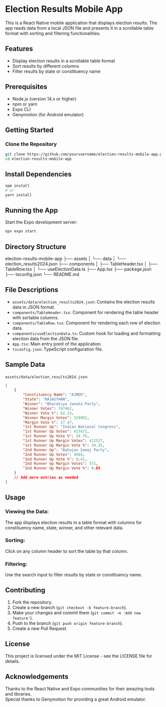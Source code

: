 # Election Results Mobile App

This is a React Native mobile application that displays election results. The app reads data from a local JSON file and presents it in a scrollable table format with sorting and filtering functionalities.

## Features

- Display election results in a scrollable table format
- Sort results by different columns
- Filter results by state or constituency name

## Prerequisites

- Node.js (version 14.x or higher)
- npm or yarn
- Expo CLI
- Genymotion (for Android emulator)

## Getting Started

### Clone the Repository

```bash
git clone https://github.com/yourusername/election-results-mobile-app.git
cd election-results-mobile-app
```

## Install Dependencies

```bash
npm install
# or
yarn install
```

## Running the App

Start the Expo development server:

```bash
npx expo start
```

## Directory Structure

election-results-mobile-app
├── assets
│   └── data
│       └── election_results2024.json
├── components
│   ├── TableHeader.tsx
│   ├── TableRow.tsx
│   └── useElectionData.ts
├── App.tsx
├── package.json
├── tsconfig.json
└── README.md

## File Descriptions

- `assets/data/election_results2024.json`: Contains the election results data in JSON format.
- `components/TableHeader.tsx`: Component for rendering the table header with sortable columns.
- `components/TableRow.tsx`: Component for rendering each row of election data.
- `components/useElectionData.ts`: Custom hook for loading and formatting election data from the JSON file.
- `App.tsx`: Main entry point of the application.
- `tsconfig.json`: TypeScript configuration file.

## Sample Data

`assets/data/election_results2024.json`:

```json
[
    {
        "Constituency Name": "AJMER",
        "State": "RAJASTHAN",
        "Winner": "Bharatiya Janata Party",
        "Winner Votes": 747462,
        "Winner Vote %": 62.23,
        "Winner Margin Votes": 329991,
        "Margin Vote %": 27.47,
        "1st Runner Up": "Indian National Congress",
        "1st Runner Up Votes": 417471,
        "1st Runner Up Vote %": 34.76,
        "1st Runner Up Margin Votes": 412527,
        "1st Runner Up Margin Vote %": 34.35,
        "2nd Runner Up": "Bahujan Samaj Party",
        "2nd Runner Up Votes": 4944,
        "2nd Runner Up Vote %": 0.41,
        "2nd Runner Up Margin Votes": 571,
        "2nd Runner Up Margin Vote %": 0.05
    }
    // Add more entries as needed
]
```

## Usage

### Viewing the Data:

The app displays election results in a table format with columns for constituency name, state, winner, and other relevant data.

### Sorting:

Click on any column header to sort the table by that column.

### Filtering:

Use the search input to filter results by state or constituency name.

## Contributing

1. Fork the repository.
2. Create a new branch (`git checkout -b feature-branch`).
3. Make your changes and commit them (`git commit -m 'Add new feature'`).
4. Push to the branch (`git push origin feature-branch`).
5. Create a new Pull Request.

## License

This project is licensed under the MIT License - see the LICENSE file for details.

## Acknowledgements

Thanks to the React Native and Expo communities for their amazing tools and libraries.  
Special thanks to Genymotion for providing a great Android emulator.

